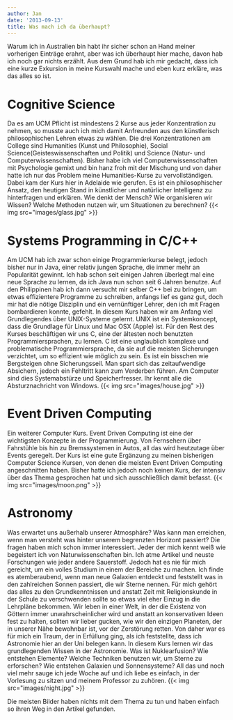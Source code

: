 ```yaml
---
author: Jan
date: '2013-09-13'
title: Was mach ich da überhaupt?
---
```


Warum ich in Australien bin habt ihr sicher schon an Hand meiner vorherigen
Einträge erahnt, aber was ich überhaupt hier mache, davon hab ich noch gar
nichts erzählt. Aus dem Grund hab ich mir gedacht, dass ich eine kurze
Exkursion in meine Kurswahl mache und eben kurz erkläre, was das alles so ist.

# Cognitive Science

Da es am UCM Pflicht ist mindestens 2 Kurse aus jeder Konzentration zu nehmen,
so musste auch ich mich damit Anfreunden aus den künstlerisch philosophischen
Lehren etwas zu wählen. Die drei Konzentrationen am College sind Humanities
(Kunst und Philosophie), Social Science(Geisteswissenschaften und Politik) und
Science (Natur- und Computerwissenschaften). Bisher habe ich viel
Computerwissenschaften mit Psychologie gemixt und bin hanz froh mit der
Mischung und von daher hatte ich nur das Problem meine Humanities-Kurse zu
vervollständigen. Dabei kam der Kurs hier in Adelaide wie gerufen. Es ist ein
philosophischer Ansatz, den heutigen Stand in künstlicher und natürlicher
Intelligenz zu hinterfragen und erklären. Wie denkt der Mensch? Wie
organisieren wir Wissen? Welche Methoden nutzen wir, um Situationen zu berechnen?
{{< img src="images/glass.jpg" >}}

# Systems Programming in C/C++

Am UCM hab ich zwar schon einige Programmierkurse belegt, jedoch bisher nur in
Java, einer relativ jungen Sprache, die immer mehr an Popularität gewinnt. Ich
hab schon seit einigen Jahren überlegt mal eine neue Sprache zu lernen, da ich
Java nun schon seit 6 Jahren benutze. Auf den Philippinen hab ich dann versucht
mir selber C++ bei zu bringen, um etwas effizientere Programme zu schreiben,
anfangs lief es ganz gut, doch mir hat die nötige Disziplin und ein
vernünftiger Lehrer, den ich mit Fragen bombardieren konnte, gefehlt. In diesem
Kurs haben wir am Anfang viel Grundlegendes über UNIX-Systeme gelernt. UNIX ist
ein Systemkoncept, dass die Grundlage für Linux und Mac OSX (Apple) ist. Für
den Rest des Kurses beschäftigen wir uns C, eine der ältesten noch benutzten
Programmiersprachen, zu lernen. C ist eine unglaublich komplexe und
problematische Programmiersprache, da sie auf die meisten Sicherungen
verzichtet, um so effizient wie möglich zu sein. Es ist ein bisschen wie
Bergsteigen ohne Sicherungsseil. Man spart sich das zeitaufwendige Absichern,
jedoch ein Fehltritt kann zum Verderben führen. Am Computer sind dies
Systemabstürze und Speicherfresser. Ihr kennt alle die Absturznachricht von
Windows.
{{< img src="images/house.jpg" >}}

# Event Driven Computing

Ein weiterer Computer Kurs. Event Driven Computing ist eine der wichtigsten 
Konzepte in der Programmierung. Von Fernsehern über Fahrstühle bis hin zu 
Bremssystemen in Autos, all das wird heutzutage über Events geregelt. Der Kurs
ist eine gute Ergänzung zu meinen bisherigen Computer Science Kursen, von denen
die meisten Event Driven Computing angeschnitten haben. Bisher hatte ich jedoch
noch keinen Kurs, der intensiv über das Thema gesprochen hat und sich
ausschließlich damit befasst.
{{< img src="images/moon.png" >}}

# Astronomy

Was erwartet uns außerhalb unserer Atmosphäre? Was kann man erreichen, wenn man
versteht was hinter unserem begrenzten Horizont passiert? Die fragen haben mich
schon immer interessiert. Jeder der mich kennt weiß wie begeistert ich von
Naturwissenschaften bin. Ich atme Artikel und neuste Forschungen wie jeder
andere Sauerstoff. Jedoch hat es nie für mich gereicht, um ein volles Studium
in einem der Bereiche zu machen. Ich finde es atemberaubend, wenn man neue
Galaxien entdeckt und feststellt was in den zahlreichen Sonnen passiert, die
wir Sterne nennen. Für mich gehört das alles zu den Grundkenntnissen und
anstatt Zeit mit Religionskunde in der Schule zu verschwenden sollte so etwas
viel eher Einzug in die Lehrpläne bekommen. Wir leben in einer Welt, in der die
Existenz von Göttern immer unwahrscheinlicher wird und anstatt an konservativen
Ideen fest zu halten, sollten wir lieber gucken, wie wir den einzigen Planeten,
der in unserer Nähe bewohnbar ist, vor der Zerstörung retten. Von daher war es
für mich ein Traum, der in Erfüllung ging, als ich feststellte, dass ich
Astronomie hier an der Uni belegen kann. In diesem Kurs lernen wir das
grundlegenden Wissen in der Astronomie. Was ist Nuklearfusion? Wie entstehen
Elemente? Welche Techniken benutzen wir, um Sterne zu erforschen? Wie entstehen
Galaxien und Sonnensysteme? All das und noch viel mehr sauge ich jede Woche auf
und ich liebe es einfach, in der Vorlesung zu sitzen und meinem Professor zu zuhören.
{{< img src="images/night.jpg" >}}

Die meisten Bilder haben nichts mit dem Thema zu tun und haben einfach so ihren Weg in den Artikel gefunden.
